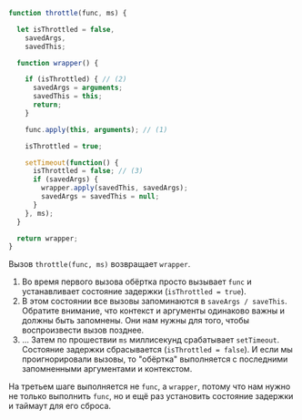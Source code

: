 ```js demo
function throttle(func, ms) {

  let isThrottled = false,
    savedArgs,
    savedThis;

  function wrapper() {

    if (isThrottled) { // (2)
      savedArgs = arguments;
      savedThis = this;
      return;
    }

    func.apply(this, arguments); // (1)

    isThrottled = true;

    setTimeout(function() {
      isThrottled = false; // (3)
      if (savedArgs) {
        wrapper.apply(savedThis, savedArgs);
        savedArgs = savedThis = null;
      }
    }, ms);
  }

  return wrapper;
}
```

Вызов `throttle(func, ms)` возвращает `wrapper`.

1. Во время первого вызова обёртка просто вызывает `func` и устанавливает состояние задержки (`isThrottled = true`).
2. В этом состоянии все вызовы запоминаются в `saveArgs / saveThis`. Обратите внимание, что контекст и аргументы одинаково важны и должны быть запомнены. Они нам нужны для того, чтобы воспроизвести вызов позднее.
3. ... Затем по прошествии `ms` миллисекунд срабатывает `setTimeout`. Состояние задержки сбрасывается (`isThrottled = false`). И если мы проигнорировали вызовы, то "обёртка" выполняется с последними запомненными аргументами и контекстом.

На третьем шаге выполняется не `func`, а `wrapper`, потому что нам нужно не только выполнить `func`, но и ещё раз установить состояние задержки и таймаут для его сброса.
